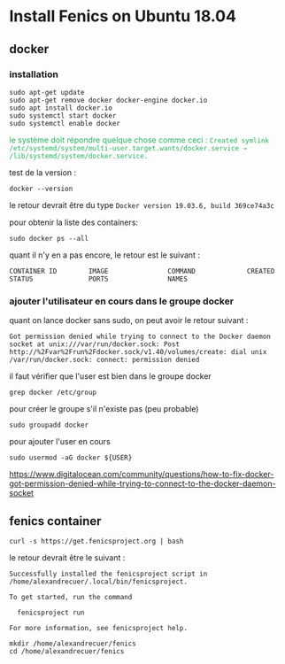 # Install Fenics on Ubuntu 18.04

## docker

### installation

```
sudo apt-get update
sudo apt-get remove docker docker-engine docker.io
sudo apt install docker.io
sudo systemctl start docker
sudo systemctl enable docker
```
<span style="color: #26B260"> le système doit répondre quelque chose comme ceci :
`Created symlink /etc/systemd/system/multi-user.target.wants/docker.service → /lib/systemd/system/docker.service.`
</span>

test de la version :
```
docker --version
```
le retour devrait être du type `Docker version 19.03.6, build 369ce74a3c`

pour obtenir la liste des containers:
```
sudo docker ps --all
```
quant il n'y en a pas encore, le retour est le suivant :
```
CONTAINER ID        IMAGE               COMMAND             CREATED             STATUS              PORTS               NAMES 
```

### ajouter l'utilisateur en cours dans le groupe docker

quant on lance docker sans sudo, on peut avoir le retour suivant :
```
Got permission denied while trying to connect to the Docker daemon socket at unix:///var/run/docker.sock: Post http://%2Fvar%2Frun%2Fdocker.sock/v1.40/volumes/create: dial unix /var/run/docker.sock: connect: permission denied
```
il faut vérifier que l'user est bien dans le groupe docker
```
grep docker /etc/group
```

pour créer le groupe s'il n'existe pas (peu probable)
```
sudo groupadd docker
```

pour ajouter l'user en cours

```
sudo usermod -aG docker ${USER}
```

https://www.digitalocean.com/community/questions/how-to-fix-docker-got-permission-denied-while-trying-to-connect-to-the-docker-daemon-socket


## fenics container

```
curl -s https://get.fenicsproject.org | bash
```
le retour devrait être le suivant :
```
Successfully installed the fenicsproject script in /home/alexandrecuer/.local/bin/fenicsproject.

To get started, run the command

  fenicsproject run

For more information, see fenicsproject help.
```

```
mkdir /home/alexandrecuer/fenics
cd /home/alexandrecuer/fenics
```


